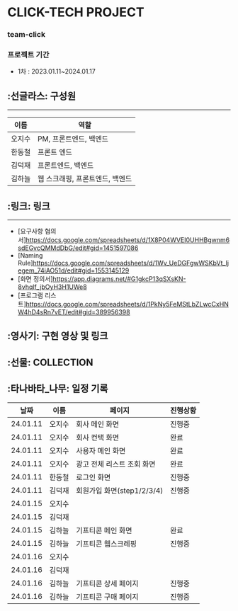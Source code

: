 # CLICK-TECH PROJECT
### team-click
### 프로젝트 기간
- 1차 : 2023.01.11~2024.01.17
## :선글라스: 구성원
---
|이름|역할|
|--|--|
|오지수|PM, 프론트엔드, 백엔드|
|한동철|프론트 엔드|
|김덕재|프론트엔드, 백엔드|
|김하늘|웹 스크래핑, 프론트엔드, 백엔드|
## :링크: 링크
---
- [요구사항 협의서]<https://docs.google.com/spreadsheets/d/1X8P04WVEI0UHHBgwnm6sdEGvcQMMdDbG/edit#gid=1451597086>
- [Naming Rule]<https://docs.google.com/spreadsheets/d/1Wv_UeDGFgwWSKbVt_ljegem_74iAO51d/edit#gid=1553145129>
- [화면 정의서]<https://app.diagrams.net/#G1gkcP13qSXsKN-8vhqlf_jbOyH3H1UWe8>
- [프로그램 리스트]<https://docs.google.com/spreadsheets/d/1PkNy5FeMStLbZLwcCxHNW4hD4sRn7vET/edit#gid=389956398>
## :영사기: 구현 영상 및 링크
## :선물: COLLECTION
## :타나바타_나무: 일정 기록
|날짜|이름|페이지|진행상황|
|--|--|--|--|
|24.01.11|오지수|회사 메인 화면|진행중|
|24.01.11|오지수|회사 컨택 화면|완료|
|24.01.11|오지수|사용자 메인 화면|완료|
|24.01.11|오지수|광고 전체 리스트 조회 화면|완료|
|24.01.11|한동철|로그인 화면|진행중|
|24.01.11|김덕재|회원가입 화면(step1/2/3/4) |진행중|
|24.01.15|오지수| | |
|24.01.15|김덕재| | |
|24.01.15|김하늘|기프티콘 메인 화면|완료|
|24.01.15|김하늘|기프티콘 웹스크레핑|진행중|
|24.01.16|오지수| | |
|24.01.16|김덕재| | |
|24.01.16|김하늘|기프티콘 상세 페이지|진행중|
|24.01.16|김하늘|기프티콘 구매 페이지|진행중|

